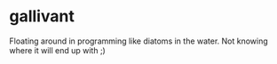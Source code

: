 # gallivant
Floating around in programming like diatoms in the water.
Not knowing where it will end up with ;)
